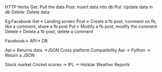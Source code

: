 HTTP Verbs
Get: Pull the data
Post: Insert data into db
Put: Update data in db
Delete: Delete data

Eg:Facebook
Get-> Landing screen
Post-> Create a fb post, comment on fb, like a comment, share a fb post
Put-> Modify a fb post, modify the comment
Delete-> Delete a fb post, delete a comment

Facebook-> API-> DB

Api-> Returns data ->JSON
Cross platform Compatibility
Api -> Python -> Return a JSON 

Stock market
Cricket scores -> IPL -> Hotstar
Weather Reports
